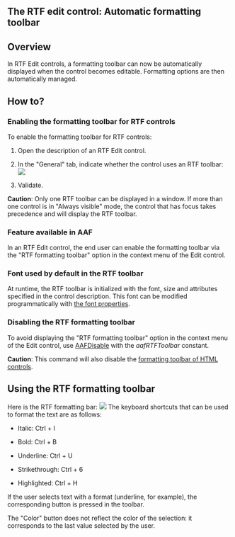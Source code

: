 
## The RTF edit control: Automatic formatting toolbar
			



<a name="NOTE1"></a>
<a name="NOTE1_1"></a>


## Overview
<a name="overview_ELTTEXTE000127"></a>
In RTF Edit controls, a formatting toolbar can now be automatically displayed when the control becomes editable. Formatting options are then automatically managed.

<a name="NOTE2"></a>
<a name="NOTE2_1"></a>


## How to?
<a name="how_ELTTEXTE000151"></a>


### Enabling the formatting toolbar for RTF controls
<a name="enabling_the_formatting_toolbar_for_rtf_controls_ELTPARAGRAPHE000018"></a>

To enable the formatting toolbar for RTF controls:

1. Open the description of an RTF Edit control.

2. In the "General" tab, indicate whether the control uses an RTF toolbar: 
![](https://doc.pcsoft.fr/en-US/images/image.awp?langid=3&name=RTF_ConfigBarre.gif)


3. Validate.




**Caution**: Only one RTF toolbar can be displayed in a window. If more than one control is in "Always visible" mode, the control that has focus takes precedence and will display the RTF toolbar.
<a name="NOTE2_2"></a>


### Feature available in AAF
<a name="feature_available_aaf_ELTPARAGRAPHE000032"></a>

In an RTF Edit control, the end user can enable the formatting toolbar via the "RTF formatting toolbar" option in the context menu of the Edit control.
<a name="NOTE2_3"></a>


### Font used by default in the RTF toolbar
<a name="font_used_default_the_rtf_toolbar_ELTPARAGRAPHE000039"></a>

At runtime, the RTF toolbar is initialized with the font, size and attributes specified in the control description. This font can be modified programmatically with [the font properties](../Proprietes/2515045.md). 
<a name="NOTE2_4"></a>


### Disabling the RTF formatting toolbar
<a name="disabling_the_rtf_formatting_toolbar_ELTPARAGRAPHE000049"></a>

To avoid displaying the "RTF formatting toolbar" option in the context menu of the Edit control, use [AAFDisable](../WDLang1/1000022018.md) with the *aafRTFToolbar* constant.

**Caution**: This command will also disable the [formatting toolbar of HTML controls](../WDChamp/9500113.md).

<a name="NOTE3"></a>
<a name="NOTE3_1"></a>


## Using the RTF formatting toolbar
<a name="using_the_rtf_formatting_toolbar_ELTTEXTE000193"></a>
Here is the RTF formatting bar: 
![](https://doc.pcsoft.fr/en-US/images/image.awp?langid=3&name=RTF_Barre.gif)
The keyboard shortcuts that can be used to format the text are as follows:

- Italic: Ctrl + I

- Bold: Ctrl + B

- Underline: Ctrl + U

- Strikethrough: Ctrl + 6

- Highlighted: Ctrl + H 




If the user selects text with a format (underline, for example), the corresponding button is pressed in the toolbar.

The "Color" button does not reflect the color of the selection: it corresponds to the last value selected by the user.


